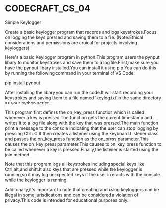 # CODECRAFT_CS_04

Simple Keylogger

Create a basic keylogger program that records and logs keystrokes.Focus on logging the keys pressed and saving them to a file. (Note:Ethical considerations and permissions are cruical for projects involving keyloggers)

Here's a basic Keylogger program in python.This program users the pynput libary to monitor keystrokes and save them to a log file.First,make sure you have the pynput libary installed.You can install it using pip.You can do this by running the following command in your terminal of VS Code:

pip install pynput

After installing the libary you can run the code.It will start recording your keystrokes and saving them to a file named 'keylog.txt'in the same directory as your python script.

This program first defines the on_key_press function,which is called whenever a key is pressed.The function gets the current timestamp and writes it to a log file along with the key that was pressed.The main function print a message to the console indicating that the user can stop logging by pressing Ctrl+C.It then creates a listener using the Keyboard.Listener class and passes the on_key_press function as the on_press parameter.This causes the on_key_press parameter.This causes to on_key_press function to be called whenever a key is pressed.Finally,the listener is started using the join method.

Note that this program logs all keystrokes including special keys like Ctrl,alt,and shift.It also keys that are pressed while the keylogger is running,so it may log unexpected keys if the user interacts with the console while the keylogger is running.

Additonally,it's important to note that creating and using keyloggers can be illegal in some jurisdications and can be considered a violation of privacy.This code is intended for educational purposes only.